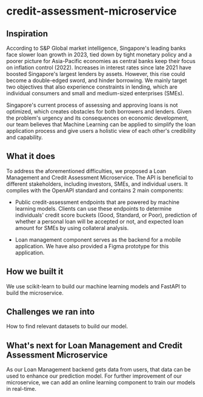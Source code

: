 # credit-assessment-microservice

## Inspiration

According to S&P Global market intelligence, Singapore's leading banks face slower loan growth in 2023, tied down by tight monetary policy and a poorer picture for Asia-Pacific economies as central banks keep their focus on inflation control (2022). Increases in interest rates since late 2021 have boosted Singapore's largest lenders by assets. However, this rise could become a double-edged sword, and hinder borrowing. We mainly target two objectives that also experience constraints in lending, which are individual consumers and small and medium-sized enterprises (SMEs). 

Singapore's current process of assessing and approving loans is not optimized, which creates obstacles for both borrowers and lenders. Given the problem's urgency and its consequences on economic development, our team believes that Machine Learning can be applied to simplify the loan application process and give users a holistic view of each other's credibility and capability.

## What it does

To address the aforementioned difficulties, we proposed a Loan Management and Credit Assessment Microservice. The API is beneficial to different stakeholders, including investors,  SMEs, and individual users. It complies with the OpenAPI standard and contains 2 main components:

- Public credit-assessment endpoints that are powered by machine learning models. Clients can use these endpoints to determine individuals' credit score buckets (Good, Standard, or Poor), prediction of whether a personal loan will be accepted or not, and expected loan amount for SMEs by using collateral analysis.

- Loan management component serves as the backend for a mobile application. We have also provided a Figma prototype for this application.

## How we built it

We use scikit-learn to build our machine learning models and FastAPI to build the microservice. 

## Challenges we ran into

How to find relevant datasets to build our model.

## What's next for Loan Management and Credit Assessment Microservice

As our Loan Management backend gets data from users, that data can be used to enhance our prediction model. For further improvement of our microservice, we can add an online learning component to train our models in real-time. 
